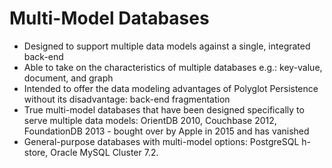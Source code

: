 
# Multi-Model Databases #

* Designed to support multiple data models against a single, integrated back-end
* Able to take on the characteristics of multiple databases e.g.: key-value, document, and graph
* Intended to offer the data modeling advantages of Polyglot Persistence without its disadvantage: back-end fragmentation
* True multi-model databases that have been designed specifically to serve multiple data models: OrientDB 2010, Couchbase 2012, FoundationDB 2013 - bought over by Apple in 2015 and has vanished
* General-purpose databases with multi-model options: PostgreSQL h-store, Oracle MySQL Cluster 7.2.
